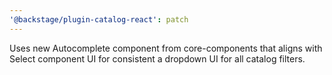 ```yaml
---
'@backstage/plugin-catalog-react': patch
---
```


Uses new Autocomplete component from core-components that aligns with Select component UI for consistent a dropdown UI for all catalog filters.

